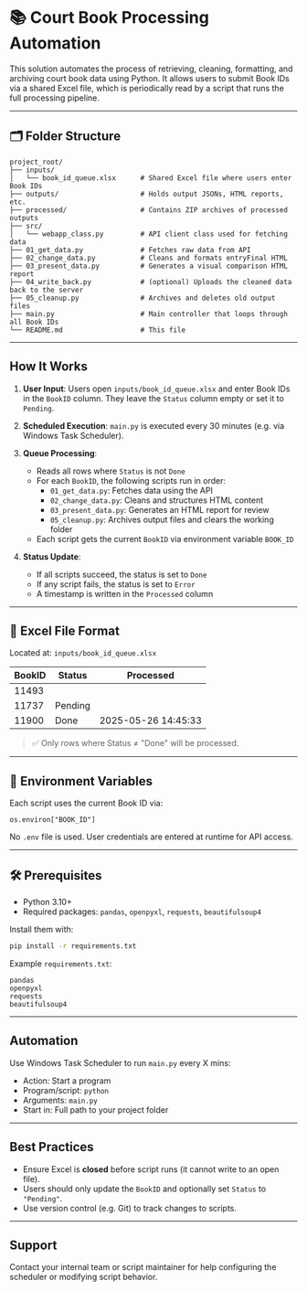 # 📚 Court Book Processing Automation

This solution automates the process of retrieving, cleaning, formatting, and archiving court book data using Python. It allows users to submit Book IDs via a shared Excel file, which is periodically read by a script that runs the full processing pipeline.

---

## 🗂 Folder Structure

```
project_root/
├── inputs/
│   └── book_id_queue.xlsx      # Shared Excel file where users enter Book IDs
├── outputs/                    # Holds output JSONs, HTML reports, etc.
├── processed/                  # Contains ZIP archives of processed outputs
├── src/
│   └── webapp_class.py         # API client class used for fetching data
├── 01_get_data.py              # Fetches raw data from API
├── 02_change_data.py           # Cleans and formats entryFinal HTML
├── 03_present_data.py          # Generates a visual comparison HTML report
├── 04_write_back.py            # (optional) Uploads the cleaned data back to the server
├── 05_cleanup.py               # Archives and deletes old output files
├── main.py                     # Main controller that loops through all Book IDs
└── README.md                   # This file
```

---

## How It Works

1. **User Input**: Users open `inputs/book_id_queue.xlsx` and enter Book IDs in the `BookID` column. They leave the `Status` column empty or set it to `Pending`.

2. **Scheduled Execution**: `main.py` is executed every 30 minutes (e.g. via Windows Task Scheduler).

3. **Queue Processing**:
    - Reads all rows where `Status` is not `Done`
    - For each `BookID`, the following scripts run in order:
      - `01_get_data.py`: Fetches data using the API
      - `02_change_data.py`: Cleans and structures HTML content
      - `03_present_data.py`: Generates an HTML report for review
      - `05_cleanup.py`: Archives output files and clears the working folder
    - Each script gets the current `BookID` via environment variable `BOOK_ID`

4. **Status Update**:
    - If all scripts succeed, the status is set to `Done`
    - If any script fails, the status is set to `Error`
    - A timestamp is written in the `Processed` column

---

## 📘 Excel File Format

Located at: `inputs/book_id_queue.xlsx`

| BookID | Status  | Processed           |
|--------|---------|---------------------|
| 11493  |         |                     |
| 11737  | Pending |                     |
| 11900  | Done    | 2025-05-26 14:45:33 |

> ✅ Only rows where Status ≠ "Done" will be processed.

---

## 🧠 Environment Variables

Each script uses the current Book ID via:
```
os.environ["BOOK_ID"]
```

No `.env` file is used. User credentials are entered at runtime for API access.

---

## 🛠 Prerequisites

- Python 3.10+
- Required packages: `pandas`, `openpyxl`, `requests`, `beautifulsoup4`

Install them with:
```bash
pip install -r requirements.txt
```

Example `requirements.txt`:
```
pandas
openpyxl
requests
beautifulsoup4
```

---

##  Automation

Use Windows Task Scheduler to run `main.py` every X mins:

- Action: Start a program
- Program/script: `python`
- Arguments: `main.py`
- Start in: Full path to your project folder

---

## Best Practices

- Ensure Excel is **closed** before script runs (it cannot write to an open file).
- Users should only update the `BookID` and optionally set `Status` to `"Pending"`.
- Use version control (e.g. Git) to track changes to scripts.

---

##  Support

Contact your internal team or script maintainer for help configuring the scheduler or modifying script behavior.